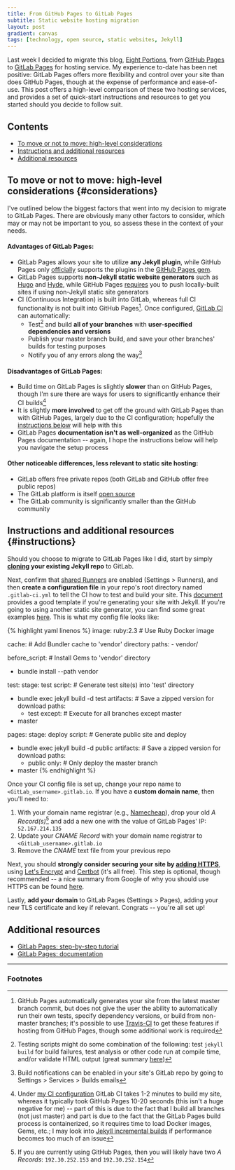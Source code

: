 ```yaml
---
title: From GitHub Pages to GitLab Pages
subtitle: Static website hosting migration
layout: post
gradient: canvas
tags: [technology, open source, static websites, Jekyll]
---
```


Last week I decided to migrate this blog, [Eight Portions](https://eightportions.com), from [GitHub Pages](https://pages.github.com/) to [GitLab Pages](https://pages.gitlab.io/) for hosting service. My experience to-date has been net positive: GitLab Pages offers more flexibility and control over your site than does GitHub Pages, though at the expense of performance and ease-of-use. This post offers a high-level comparison of these two hosting services, and provides a set of quick-start instructions and resources to get you started should you decide to follow suit.

## Contents

* [To move or not to move: high-level considerations](#considerations)
* [Instructions and additional resources](#instructions)
* [Additional resources](#additional-resources)

## To move or not to move: high-level considerations {#considerations}

I've outlined below the biggest factors that went into my decision to migrate to GitLab Pages. There are obviously many other factors to consider, which may or may not be important to you, so assess these in the context of your needs.

#### Advantages of GitLab Pages:
* GitLab Pages allows your site to utilize __any Jekyll plugin__, while GitHub Pages only [officially](https://help.github.com/articles/adding-jekyll-plugins-to-a-github-pages-site/) supports the plugins in the [GitHub Pages gem](https://github.com/github/pages-gem).
* GitLab Pages supports __non-Jekyll static website generators__ such as [Hugo](http://gohugo.io/) and [Hyde](http://hyde.github.io/), while GitHub Pages [requires](https://help.github.com/articles/using-a-static-site-generator-other-than-jekyll/) you to push locally-built sites if using non-Jekyll static site generators
* CI (Continuous Integration) is built into GitLab, whereas full CI functionality is not built into GitHub Pages[^1]. Once configured, [GitLab CI](https://about.gitlab.com/gitlab-ci/) can automatically:
  * Test[^2] and build __all of your branches__ with __user-specified dependencies and versions__
  * Publish your master branch build, and save your other branches' builds for testing purposes
  * Notify you of any errors along the way[^3]

#### Disadvantages of GitLab Pages:
* Build time on GitLab Pages is slightly __slower__ than on GitHub Pages, though I'm sure there are ways for users to significantly enhance their CI builds[^4]
* It is slightly __more involved__ to get off the ground with GitLab Pages than with GitHub Pages, largely due to the CI configuration; hopefully the [instructions below](#instructions) will help with this
* GitLab Pages __documentation isn't as well-organized__ as the GitHub Pages documentation -- again, I hope the instructions below will help you navigate the setup process

#### Other noticeable differences, less relevant to static site hosting:
* GitLab offers free private repos (both GitLab and GitHub offer free public repos)
* The GitLab platform is itself [open source](https://gitlab.com/gitlab-org/gitlab-ce)
* The GitLab community is significantly smaller than the GitHub community

## Instructions and additional resources {#instructions}

Should you choose to migrate to GitLab Pages like I did, start by simply __[cloning](http://docs.gitlab.com/ce/workflow/importing/import_projects_from_github.html) your existing Jekyll repo__ to GitLab.

Next, confirm that [shared Runners](https://about.gitlab.com/2016/04/05/shared-runners/) are enabled (Settings > Runners), and then  __create a configuration file__ in your repo's root directory named `.gitlab-ci.yml` to tell the CI how to test and build your site. This [document](https://gitlab.com/jekyll-themes/default-bundler/blob/master/README.md) provides a good template if you're generating your site with Jekyll. If you're going to using another static site generator, you can find some great examples [here](https://gitlab.com/groups/pages). This is what my config file looks like:

{% highlight yaml linenos %}
image: ruby:2.3  # Use Ruby Docker image

cache:  # Add Bundler cache to 'vendor' directory
  paths:
    - vendor/

before_script:  # Install Gems to 'vendor' directory
  - bundle install --path vendor

test:
  stage: test
  script:  # Generate test site(s) into 'test' directory
  - bundle exec jekyll build -d test
  artifacts:  # Save a zipped version for download
    paths:
    - test
  except:  # Execute for all branches except master
  - master

pages:
  stage: deploy
  script:  # Generate public site and deploy
  - bundle exec jekyll build -d public
  artifacts:  # Save a zipped version for download
    paths:
    - public
  only:  # Only deploy the master branch
  - master
{% endhighlight %}

Once your CI config file is set up, change your repo name to `<GitLab_username>.gitlab.io`. If you have a __custom domain name__, then you'll need to:

1. With your domain name registrar (e.g., [Namecheap](https://www.namecheap.com/)), drop your old _A Record(s)_[^5] and add a new one with the value of GitLab Pages' IP: `52.167.214.135`
1. Update your _CNAME Record_ with your domain name registrar to `<GitLab_username>.gitlab.io`
1. Remove the _CNAME_ text file from your previous repo

Next, you should __strongly consider securing your site by [adding HTTPS](https://about.gitlab.com/2016/04/11/tutorial-securing-your-gitlab-pages-with-tls-and-letsencrypt/)__, using [Let's Encrypt](https://letsencrypt.org/) and [Certbot](https://certbot.eff.org/) (it's all free). This step is optional, though recommended -- a nice summary from Google of why you should use HTTPS can be found [here](https://developers.google.com/web/fundamentals/security/encrypt-in-transit/why-https?hl=en).

Lastly, __add your domain__ to GitLab Pages (Settings > Pages), adding your new TLS certificate and key if relevant. Congrats -- you're all set up!

## Additional resources

* [GitLab Pages: step-by-step tutorial](https://about.gitlab.com/2016/04/07/gitlab-pages-setup/)
* [GitLab Pages: documentation](http://docs.gitlab.com/ee/pages/README.html)

---

### Footnotes

[^1]: GitHub Pages automatically generates your site from the latest master branch commit, but does not give the user the ability to automatically run their own tests, specify dependency versions, or build from non-master branches; it's possible to use [Travis-CI](https://travis-ci.org/) to get these features if hosting from GitHub Pages, though some additional work is required
[^2]: Testing scripts might do some combination of the following: test `jekyll build` for build failures, test analysis or other code run at compile time, and/or validate HTML output (great summary [here](https://jekyllrb.com/docs/continuous-integration/#the-test-script))
[^3]: Build notifications can be enabled in your site's GitLab repo by going to Settings > Services > Builds emails
[^4]: Under [my CI configuration](https://gitlab.com/rtlee/rtlee.gitlab.io/blob/master/.gitlab-ci.yml) GitLab CI takes 1-2 minutes to build my site, whereas it typically took GitHub Pages 10-20 seconds (this isn't a huge negative for me) -- part of this is due to the fact that I build all branches (not just master) and part is due to the fact that the GitLab Pages build process is containerized, so it requires time to load Docker images, Gems, etc.; I may look into [Jekyll incremental builds](http://idratherbewriting.com/2015/11/04/jekyll-30-released-incremental-regeneration-rocks/) if performance becomes too much of an issue
[^5]: If you are currently using GitHub Pages, then you will likely have two _A Records_: `192.30.252.153` and `192.30.252.154`
